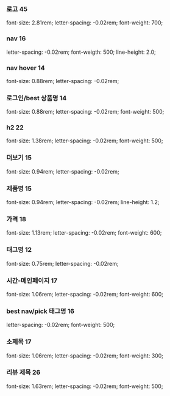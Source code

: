 ### 로고 45
font-size: 2.81rem; letter-spacing: -0.02rem; font-weight: 700;
### nav 16
letter-spacing: -0.02rem; font-weigth: 500; line-height: 2.0;
### nav hover 14
font-size: 0.88rem; letter-spacing: -0.02rem;
### 로그인/best 상품명 14
font-size: 0.88rem; letter-spacing: -0.02rem; font-weight: 500;
### h2 22
font-size: 1.38rem; letter-spacing: -0.02rem; font-weight: 500;
### 더보기 15
font-size: 0.94rem; letter-spacing: -0.02rem;
### 제품명 15
font-size: 0.94rem; letter-spacing: -0.02rem; line-height: 1.2;
### 가격 18
font-size: 1.13rem; letter-spacing: -0.02rem; font-weight: 600;
### 태그명 12
font-size: 0.75rem; letter-spacing: -0.02rem;
### 시간-메인페이지 17
font-size: 1.06rem; letter-spacing: -0.02rem; font-weight: 600;
### best nav/pick 태그명 16
letter-spacing: -0.02rem; font-weight: 500;
### 소제목 17
font-size: 1.06rem; letter-spacing: -0.02rem; font-weight: 300;
### 리뷰 제목 26
font-size: 1.63rem; letter-spacing: -0.02rem; font-weight: 500;